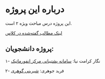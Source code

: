 # درباره این پروژه

این پروژه درس مباحث ویژه ۲ است.

[لینک مطالب گفته‌شده در کلاس](https://enchanted-bite-6e1.notion.site/Laravel-19b2f549e04480beb13bc5cc82a75460
)

## پروژه دانشجویان:

۱- نگار کرامت نیا: [سامانه پشتیبانی مرکز انفورماتیک](https://github.com/negarkeramatnia/Informatics_Center_Support_System
)

۲- فرید جوهری: [شیرینی گوهری](https://github.com/FaridG7/gohari-pastry
)

